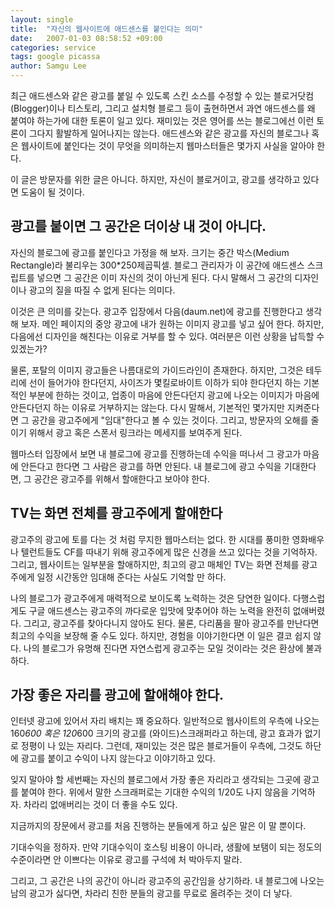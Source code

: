 ```yaml
---
layout: single
title:  "자신의 웹사이트에 애드센스를 붙인다는 의미"
date:   2007-01-03 08:58:52 +09:00
categories: service
tags: google picassa
author: Samgu Lee
---
```

최근 애드센스와 같은 광고를 붙일 수 있도록 스킨 소스를 수정할 수 있는 블로거닷컴(Blogger)이나 티스토리, 그리고 설치형 블로그 등이 출현하면서 과연 애드센스를 왜 붙여야 하는가에 대한 토론이 일고 있다. 재미있는 것은 영어를 쓰는 블로그에선 이런 토론이 그다지 활발하게 일어나지는 않는다. 애드센스와 같은 광고를 자신의 블로그나 혹은 웹사이트에 붙인다는 것이 무엇을 의미하는지 웹마스터들은 몇가지 사실을 알아야 한다.

이 글은 방문자를 위한 글은 아니다. 하지만, 자신이 블로거이고, 광고를 생각하고 있다면 도움이 될 것이다.

## 광고를 붙이면 그 공간은 더이상 내 것이 아니다.

자신의 블로그에 광고를 붙인다고 가정을 해 보자. 크기는 중간 박스(Medium Rectangle)라 불리우는 300*250제곱픽셀. 블로그 관리자가 이 공간에 애드센스 스크립트를 넣으면 그 공간은 이미 자신의 것이 아닌게 된다. 다시 말해서 그 공간의 디자인이나 광고의 질을 따질 수 없게 된다는 의미다.

이것은 큰 의미를 갖는다. 광고주 입장에서 다음(daum.net)에 광고를 진행한다고 생각해 보자. 메인 페이지의 중앙 광고에 내가 원하는 이미지 광고를 넣고 싶어 한다. 하지만, 다음에선 디자인을 해친다는 이유로 거부를 할 수 있다. 여러분은 이런 상황을 납득할 수 있겠는가?

물론, 포탈의 이미지 광고들은 나름대로의 가이드라인이 존재한다. 하지만, 그것은 테두리에 선이 들어가야 한다던지, 사이즈가 몇킬로바이트 이하가 되야 한다던지 하는 기본적인 부분에 한하는 것이고, 업종이 마음에 안든다던지 광고에 나오는 이미지가 마음에 안든다던지 하는 이유로 거부하지는 않는다. 다시 말해서, 기본적인 몇가지만 지켜준다면 그 공간을 광고주에게 "임대"한다고 볼 수 있는 것이다. 그리고, 방문자의 오해를 줄이기 위해서 광고 혹은 스폰서 링크라는 메세지를 보여주게 된다.

웹마스터 입장에서 보면 내 블로그에 광고를 진행하는데 수익을 떠나서 그 광고가 마음에 안든다고 한다면 그 사람은 광고를 하면 안된다. 내 블로그에 광고 수익을 기대한다면, 그 공간은 광고주를 위해서 할애한다고 보아야 한다.

## TV는 화면 전체를 광고주에게 할애한다

광고주의 광고에 토를 다는 것 처럼 무지한 웹마스터는 없다. 한 시대를 풍미한 영화배우나 텔런트들도 CF를 따내기 위해 광고주에게 많은 신경을 쓰고 있다는 것을 기억하자. 그리고, 웹사이트는 일부분을 할애하지만, 최고의 광고 매체인 TV는 화면 전체를 광고주에게 일정 시간동안 임대해 준다는 사실도 기억할 만 하다.

나의 블로그가 광고주에게 매력적으로 보이도록 노력하는 것은 당연한 일이다. 다행스럽게도 구글 애드센스는 광고주의 까다로운 입맛에 맞추어야 하는 노력을 완전히 없애버렸다. 그리고, 광고주를 찾아다니지 않아도 된다. 물론, 다리품을 팔아 광고주를 만난다면 최고의 수익을 보장해 줄 수도 있다. 하지만, 경험을 이야기한다면 이 일은 결코 쉽지 않다. 나의 블로그가 유명해 진다면 자연스럽게 광고주는 모일 것이라는 것은 환상에 불과하다.

## 가장 좋은 자리를 광고에 할애해야 한다.

인터넷 광고에 있어서 자리 배치는 꽤 중요하다. 일반적으로 웹사이트의 우측에 나오는 160*600 혹은 120*600 크기의 광고를 (와이드)스크래퍼라고 하는데, 광고 효과가 없기로 정평이 나 있는 자리다. 그런데, 재미있는 것은 많은 블로거들이 우측에, 그것도 하단에 광고를 붙이고 수익이 나지 않는다고 이야기하고 있다.

잊지 말아야 할 세번째는 자신의 블로그에서 가장 좋은 자리라고 생각되는 그곳에 광고를 붙여야 한다. 위에서 말한 스크래퍼로는 기대한 수익의 1/20도 나지 않음을 기억하자. 차라리 없애버리는 것이 더 좋을 수도 있다.

지금까지의 장문에서 광고를 처음 진행하는 분들에게 하고 싶은 말은 이 말 뿐이다.

기대수익을 정하자. 만약 기대수익이 호스팅 비용이 아니라, 생활에 보탬이 되는 정도의 수준이라면 안 이쁘다는 이유로 광고를 구석에 처 박아두지 말라.

그리고, 그 공간은 나의 공간이 아니라 광고주의 공간임을 상기하라. 내 블로그에 나오는 남의 광고가 싫다면, 차라리 친한 분들의 광고를 무료로 올려주는 것이 더 낳다.
